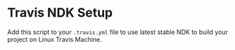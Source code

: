 # Travis NDK Setup

Add this script to your `.travis.yml` file to use latest stable NDK to build your project on Linux Travis Machine.